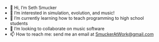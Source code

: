 - 👋 Hi, I’m Seth Smucker
- 👀 I’m interested in simulation, evolution, and music!
- 🌱 I’m currently learning how to teach programming to high school students
- 💞️ I’m looking to collaborate on music software
- 📫 How to reach me: send me an email at SmuckerAtWork@gmail.com

<!---
SethSmucker/SethSmucker is a ✨ special ✨ repository because its `README.md` (this file) appears on your GitHub profile.
You can click the Preview link to take a look at your changes.
--->
